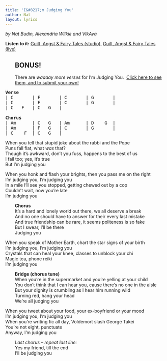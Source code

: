 ```yaml
---
title: 'I&#8217;m Judging You'
author: Nat
layout: lyrics
---
```

*by Nat Budin, Alexandria Wilkie and VikAva*

**Listen to it:** <a href="http://strangerways.bandcamp.com/track/im-judging-you" target="_blank">Guilt, Angst & Fairy Tales (studio)</a>, <a href="http://strangerways.bandcamp.com/track/im-judging-you-live" target="_blank">Guilt, Angst & Fairy Tales (live)</a>

<h2 style="padding-left: 30px;">
  BONUS!
</h2>

<p style="padding-left: 30px;">
  There are <em>waaaay more verses</em> for I’m Judging You.  <a title="I’m Judging You Extended Verses" href="/music/im-judging-you/im-judging-you-extended-verses/">Click here to see them, and to submit your own!</a>
</p>

<pre><strong>Verse</strong>
| C       | F       | C       | G       |
| C       | F       | C       | G       |
| C   F   | C   G   |

<strong>Chorus</strong>
| Am      | C   G   | Am      | D    G  |
| Am      | F   G   | C       | G       |
| C    F  | C   G   |</pre>

When you tell that stupid joke about the rabbi and the Pope  
Puns fall flat, what *was* that?  
Though it’s awkward, don’t you fuss, happens to the best of us  
I fail too; yes, it’s true  
But I’m judging you

When you honk and flash your brights, then you pass me on the right  
I’m judging you, I’m judging you  
In a mile I’ll see you stopped, getting chewed out by a cop  
Couldn’t wait, now you’re late  
I’m judging you

<p style="padding-left: 30px;">
  <strong>Chorus<br /> </strong>It’s a hard and lonely world out there, we all deserve a break<br /> And no one should have to answer for their every last mistake<br /> And true friendship can be rare, it seems politeness is so fake<br /> But I swear, I’ll be there<br /> Judging you
</p>

When you speak of Mother Earth, chart the star signs of your birth  
I’m judging you, I’m judging you  
Crystals that can heal your knee, classes to unblock your chi  
Magic tea, phone reiki  
I’m judging you

<p style="padding-left: 30px;">
  <strong>Bridge (chorus tune)</strong><br /> When you’re in the supermarket and you’re yelling at your child<br /> You don’t think that I can hear you, cause there’s no one in the aisle<br /> But your dignity is crumbling as I hear him running wild<br /> Turning red, hang your head<br /> We’re all judging you
</p>

When you tweet about your food, your ex-boyfriend or your mood  
I’m judging you, I’m judging you  
When you’re writing fic all day, Voldemort slash George Takei  
You’re not eight, punctuate  
Anyway, I’m judging you

<p style="padding-left: 30px;">
  <em>Last chorus – repeat last line:</em><br /> Yes my friend, till the end<br /> I’ll be judging you
</p>